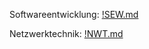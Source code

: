 Softwareentwicklung:
[!SEW.md](Skripte%2FSEW%2F%21SEW.md)

Netzwerktechnik:
[!NWT.md](Skripte%2FNWT%2F%21NWT.md)